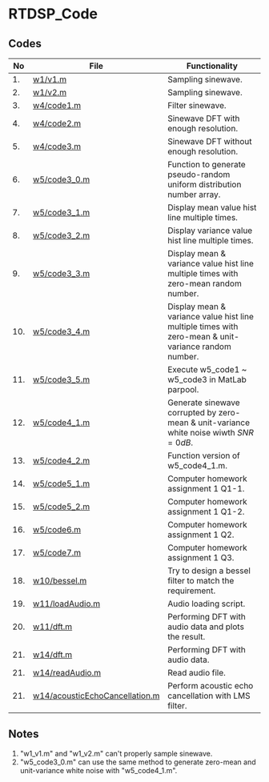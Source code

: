 # RTDSP_Code
 
## Codes

| No  | File                                                                                                                          | Functionality                                                                                        |
| --- | ----------------------------------------------------------------------------------------------------------------------------- | ---------------------------------------------------------------------------------------------------- |
| 1.  | [w1/v1.m](https://github.com/belongtothenight/RTDSP_Code/blob/main/src/w1/v1.m)                                               | Sampling sinewave.                                                                                   |
| 2.  | [w1/v2.m](https://github.com/belongtothenight/RTDSP_Code/blob/main/src/w1/v2.m)                                               | Sampling sinewave.                                                                                   |
| 3.  | [w4/code1.m](https://github.com/belongtothenight/RTDSP_Code/blob/main/src/w4/code1.m)                                         | Filter sinewave.                                                                                     |
| 4.  | [w4/code2.m](https://github.com/belongtothenight/RTDSP_Code/blob/main/src/w4/code2.m)                                         | Sinewave DFT with enough resolution.                                                                 |
| 5.  | [w4/code3.m](https://github.com/belongtothenight/RTDSP_Code/blob/main/src/w4/code3.m)                                         | Sinewave DFT without enough resolution.                                                              |
| 6.  | [w5/code3_0.m](https://github.com/belongtothenight/RTDSP_Code/blob/main/src/w5/code3_0.m)                                     | Function to generate pseudo-random uniform distribution number array.                                |
| 7.  | [w5/code3_1.m](https://github.com/belongtothenight/RTDSP_Code/blob/main/src/w5/code3_1.m)                                     | Display mean value hist line multiple times.                                                         |
| 8.  | [w5/code3_2.m](https://github.com/belongtothenight/RTDSP_Code/blob/main/src/w5/code3_2.m)                                     | Display variance value hist line multiple times.                                                     |
| 9.  | [w5/code3_3.m](https://github.com/belongtothenight/RTDSP_Code/blob/main/src/w5/code3_3.m)                                     | Display mean & variance value hist line multiple times with zero-mean random number.                 |
| 10. | [w5/code3_4.m](https://github.com/belongtothenight/RTDSP_Code/blob/main/src/w5/code3_4.m)                                     | Display mean & variance value hist line multiple times with zero-mean & unit-variance random number. |
| 11. | [w5/code3_5.m](https://github.com/belongtothenight/RTDSP_Code/blob/main/src/w5/code3_5.m)                                     | Execute w5_code1 ~ w5_code3 in MatLab parpool.                                                       |
| 12. | [w5/code4_1.m](https://github.com/belongtothenight/RTDSP_Code/blob/main/src/w5/code4_1.m)                                     | Generate sinewave corrupted by zero-mean & unit-variance white noise wiwth $SNR=0dB$.                |
| 13. | [w5/code4_2.m](https://github.com/belongtothenight/RTDSP_Code/blob/main/src/w5/code4_2.m)                                     | Function version of w5_code4_1.m.                                                                    |
| 14. | [w5/code5_1.m](https://github.com/belongtothenight/RTDSP_Code/blob/main/src/w5/code5_1.m)                                     | Computer homework assignment 1 Q1-1.                                                                 |
| 15. | [w5/code5_2.m](https://github.com/belongtothenight/RTDSP_Code/blob/main/src/w5/code5_2.m)                                     | Computer homework assignment 1 Q1-2.                                                                 |
| 16. | [w5/code6.m](https://github.com/belongtothenight/RTDSP_Code/blob/main/src/w5/code6.m)                                         | Computer homework assignment 1 Q2.                                                                   |
| 17. | [w5/code7.m](https://github.com/belongtothenight/RTDSP_Code/blob/main/src/w5/code7.m)                                         | Computer homework assignment 1 Q3.                                                                   |
| 18. | [w10/bessel.m](https://github.com/belongtothenight/RTDSP_Code/blob/main/src/w10/bessel.m)                                     | Try to design a bessel filter to match the requirement.                                              |
| 19. | [w11/loadAudio.m](https://github.com/belongtothenight/RTDSP_Code/blob/main/src/w11/loadAudio.m)                               | Audio loading script.                                                                                |
| 20. | [w11/dft.m](https://github.com/belongtothenight/RTDSP_Code/blob/main/src/w11/dft.m)                                           | Performing DFT with audio data and plots the result.                                                 |
| 21. | [w14/dft.m](https://github.com/belongtothenight/RTDSP_Code/blob/main/src/w14/dft.m)                                           | Performing DFT with audio data.                                                                      |
| 21. | [w14/readAudio.m](https://github.com/belongtothenight/RTDSP_Code/blob/main/src/w14/readAudio.m)                               | Read audio file.                                                                                     |
| 21. | [w14/acousticEchoCancellation.m](https://github.com/belongtothenight/RTDSP_Code/blob/main/src/w14/acousticEchoCancellation.m) | Perform acoustic echo cancellation with LMS filter.                                                  |

## Notes

1. "w1_v1.m" and "w1_v2.m" can't properly sample sinewave.
2. "w5_code3_0.m" can use the same method to generate zero-mean and unit-variance white noise with "w5_code4_1.m".
